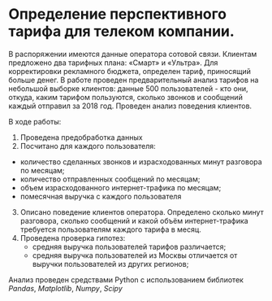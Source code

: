 # Определение перспективного тарифа для телеком компании.

В распоряжении имеются данные оператора сотовой связи. Клиентам предложено два тарифных плана: «Смарт» и «Ультра». Для корректировки рекламного бюджета, определен тариф, приносящий больше денег. В работе проведен предварительный анализ тарифов на небольшой выборке клиентов: данные 500 пользователей - кто они, откуда, каким тарифом пользуются, сколько звонков и сообщений каждый отправил за 2018 год.  Проведен анализ поведения клиентов.  

В ходе работы:  
1. Проведена предобработка данных
2. Посчитано для каждого пользователя:  
  - количество сделанных звонков и израсходованных минут разговора по месяцам;
  - количество отправленных сообщений по месяцам;
  - объем израсходованного интернет-трафика по месяцам;
  - помесячная выручка с каждого пользователя
3. Описано поведение клиентов оператора. Определено сколько минут разговора, сколько сообщений и какой объём интернет-трафика требуется пользователям каждого тарифа в месяц.
4. Проведена проверка гипотез:
    - средняя выручка пользователей тарифов различается;
    - средняя выручка пользователей из Москвы отличается от выручки пользователей из других регионов;  

Анализ проведен средствами Python с использованием библиотек *Pandas*, *Matplotlib*, *Numpy*, *Scipy* 
